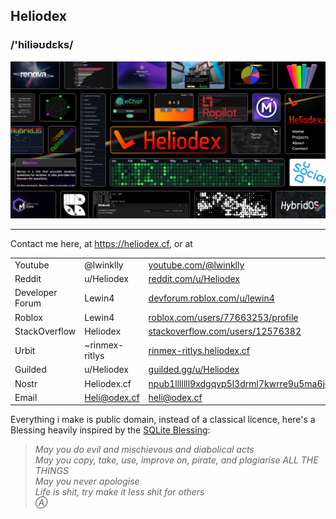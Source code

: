 ## Heliodex

### /'hiliəʊdɛks/

![Heliodex logo and projects banner](./banner.webp)

---

<!--
**Heliodex/Heliodex** is a ✨ _special_ ✨ repository because its `README.md` (this file) appears on your GitHub profile.
k
-->

Contact me here, at https://heliodex.cf, or at
 
||||
-|-|-
Youtube | @lwinklly | [youtube.com/@lwinklly](https://youtube.com/@lwinklly)
Reddit | u/Heliodex | [reddit.com/u/Heliodex](https://www.reddit.com/user/HelioDex/)
Developer Forum | Lewin4 | [devforum.roblox.com/u/lewin4](https://devforum.roblox.com/u/Lewin4/summary/)
Roblox | Lewin4 | [roblox.com/users/77663253/profile](https://web.roblox.com/users/77663253/profile/)
StackOverflow | Heliodex | [stackoverflow.com/users/12576382](https://stackoverflow.com/users/12576382/heliodex)
Urbit | ~rinmex-ritlys | [rinmex-ritlys.heliodex.cf](https://rinmex-ritlys.heliodex.cf/~/login)
Guilded | u/Heliodex | [guilded.gg/u/Heliodex](https://www.guilded.gg/u/Heliodex/)
Nostr | Heliodex.cf | [npub1lllllll9xdgqvp5l3drml7kwrre9u5ma6je7ey8r0578dfqq8l8qrjujua](https://heliodex.cf/.well-known/nostr.json)
Email | Heli@odex.cf | [heli@odex.cf](mailto:heli@odex.cf)

Everything i make is public domain, instead of a classical licence, here's a Blessing heavily inspired by the [SQLite Blessing](https://www.sqlite.org/different.html#mtimelink):

> *May you do evil and mischievous and diabolical acts*  
> *May you copy, take, use, improve on, pirate, and plagiarise ALL THE THINGS*  
> *May you never apologise*  
> *Life is shit, try make it less shit for others*  
> *Ⓐ*  
